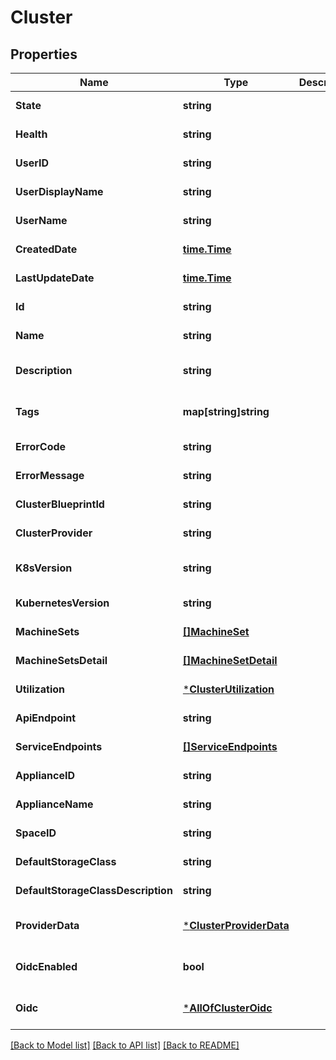 # Cluster

## Properties
Name | Type | Description | Notes
------------ | ------------- | ------------- | -------------
**State** | **string** |  | [default to null]
**Health** | **string** |  | [default to null]
**UserID** | **string** |  | [default to null]
**UserDisplayName** | **string** |  | [default to null]
**UserName** | **string** |  | [default to null]
**CreatedDate** | [**time.Time**](time.Time.md) |  | [default to null]
**LastUpdateDate** | [**time.Time**](time.Time.md) |  | [default to null]
**Id** | **string** |  | [default to null]
**Name** | **string** |  | [default to null]
**Description** | **string** |  | [optional] [default to null]
**Tags** | **map[string]string** |  | [optional] [default to null]
**ErrorCode** | **string** |  | [default to null]
**ErrorMessage** | **string** |  | [default to null]
**ClusterBlueprintId** | **string** |  | [default to null]
**ClusterProvider** | **string** |  | [default to null]
**K8sVersion** | **string** |  | [optional] [default to null]
**KubernetesVersion** | **string** |  | [default to null]
**MachineSets** | [**[]MachineSet**](MachineSet.md) |  | [default to null]
**MachineSetsDetail** | [**[]MachineSetDetail**](MachineSetDetail.md) |  | [default to null]
**Utilization** | [***ClusterUtilization**](Cluster_utilization.md) |  | [default to null]
**ApiEndpoint** | **string** |  | [default to null]
**ServiceEndpoints** | [**[]ServiceEndpoints**](ServiceEndpoints.md) |  | [default to null]
**ApplianceID** | **string** |  | [default to null]
**ApplianceName** | **string** |  | [default to null]
**SpaceID** | **string** |  | [default to null]
**DefaultStorageClass** | **string** |  | [default to null]
**DefaultStorageClassDescription** | **string** |  | [default to null]
**ProviderData** | [***ClusterProviderData**](Cluster_providerData.md) |  | [optional] [default to null]
**OidcEnabled** | **bool** |  | [optional] [default to null]
**Oidc** | [***AllOfClusterOidc**](AllOfClusterOidc.md) |  | [optional] [default to null]

[[Back to Model list]](../README.md#documentation-for-models) [[Back to API list]](../README.md#documentation-for-api-endpoints) [[Back to README]](../README.md)

